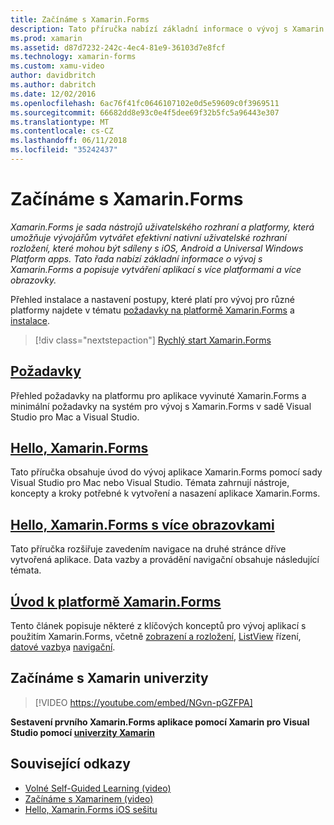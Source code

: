 ```yaml
---
title: Začínáme s Xamarin.Forms
description: Tato příručka nabízí základní informace o vývoj s Xamarin.Forms a popisuje vytváření aplikací s více platformami a více obrazovky.
ms.prod: xamarin
ms.assetid: d87d7232-242c-4ec4-81e9-36103d7e8fcf
ms.technology: xamarin-forms
ms.custom: xamu-video
author: davidbritch
ms.author: dabritch
ms.date: 12/02/2016
ms.openlocfilehash: 6ac76f41fc0646107102e0d5e59609c0f3969511
ms.sourcegitcommit: 66682dd8e93c0e4f5dee69f32b5fc5a96443e307
ms.translationtype: MT
ms.contentlocale: cs-CZ
ms.lasthandoff: 06/11/2018
ms.locfileid: "35242437"
---
```

# <a name="getting-started-with-xamarinforms"></a>Začínáme s Xamarin.Forms

_Xamarin.Forms je sada nástrojů uživatelského rozhraní a platformy, která umožňuje vývojářům vytvářet efektivní nativní uživatelské rozhraní rozložení, které mohou být sdíleny s iOS, Android a Universal Windows Platform apps. Tato řada nabízí základní informace o vývoj s Xamarin.Forms a popisuje vytváření aplikací s více platformami a více obrazovky._

Přehled instalace a nastavení postupy, které platí pro vývoj pro různé platformy najdete v tématu [požadavky na platformě Xamarin.Forms](installation.md) a [instalace](~/cross-platform/get-started/installation/index.md).

> [!div class="nextstepaction"]
> [Rychlý start Xamarin.Forms](~/xamarin-forms/get-started/hello-xamarin-forms/quickstart.md)



## <a name="requirementsinstallationmd"></a>[Požadavky](installation.md)

Přehled požadavky na platformu pro aplikace vyvinuté Xamarin.Forms a minimální požadavky na systém pro vývoj s Xamarin.Forms v sadě Visual Studio pro Mac a Visual Studio.

## <a name="hello-xamarinformsxamarin-formsget-startedhello-xamarin-formsindexmd"></a>[Hello, Xamarin.Forms](~/xamarin-forms/get-started/hello-xamarin-forms/index.md)

Tato příručka obsahuje úvod do vývoj aplikace Xamarin.Forms pomocí sady Visual Studio pro Mac nebo Visual Studio. Témata zahrnují nástroje, koncepty a kroky potřebné k vytvoření a nasazení aplikace Xamarin.Forms.

## <a name="hello-xamarinforms-multiscreenxamarin-formsget-startedhello-xamarin-forms-multiscreenindexmd"></a>[Hello, Xamarin.Forms s více obrazovkami](~/xamarin-forms/get-started/hello-xamarin-forms-multiscreen/index.md)

Tato příručka rozšiřuje zavedením navigace na druhé stránce dříve vytvořená aplikace. Data vazby a provádění navigační obsahuje následující témata.

## <a name="introduction-to-xamarinformsxamarin-formsget-startedintroduction-to-xamarin-formsmd"></a>[Úvod k platformě Xamarin.Forms](~/xamarin-forms/get-started/introduction-to-xamarin-forms.md)

Tento článek popisuje některé z klíčových konceptů pro vývoj aplikací s použitím Xamarin.Forms, včetně [zobrazení a rozložení](~/xamarin-forms/get-started/introduction-to-xamarin-forms.md#Views_and_Layouts), [ListView](~/xamarin-forms/get-started/introduction-to-xamarin-forms.md#Lists_in_Xamarin_Forms) řízení, [datové vazby](~/xamarin-forms/get-started/introduction-to-xamarin-forms.md#Data_Binding)a [navigační](~/xamarin-forms/get-started/introduction-to-xamarin-forms.md#Navigation).


## <a name="get-started-with-xamarin-university"></a>Začínáme s Xamarin univerzity

> [!VIDEO https://youtube.com/embed/NGvn-pGZFPA]

**Sestavení prvního Xamarin.Forms aplikace pomocí Xamarin pro Visual Studio pomocí [univerzity Xamarin](https://university.xamarin.com)**


## <a name="related-links"></a>Související odkazy

- [Volné Self-Guided Learning (video)](https://university.xamarin.com/self-guided)
- [Začínáme s Xamarinem (video)](https://developer.xamarin.com/videos/)
- [Hello, Xamarin.Forms iOS sešitu](https://developer.xamarin.com/workbooks/xamarin-forms/getting-started/GettingStartedWithXamarinForms-ios.workbook)
